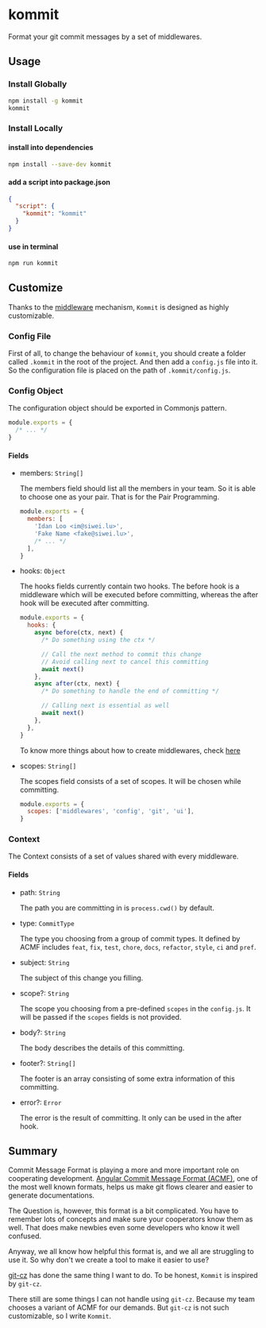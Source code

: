 # kommit

Format your git commit messages by a set of middlewares.

## Usage

### Install Globally

```sh
npm install -g kommit
kommit
```

### Install Locally

#### install into dependencies

```sh
npm install --save-dev kommit
```

#### add a script into package.json

```json
{
  "script": {
    "kommit": "kommit"
  }
}
```

#### use in terminal

```sh
npm run kommit
```

## Customize

Thanks to the [middleware](https://github.com/IdanLoo/middleware) mechanism, `Kommit` is designed as highly customizable.

### Config File

First of all, to change the behaviour of `kommit`, you should create a folder called `.kommit` in the root of the project. And then add a `config.js` file into it. So the configuration file is placed on the path of `.kommit/config.js`.

### Config Object

The configuration object should be exported in Commonjs pattern.

```js
module.exports = {
  /* ... */
}
```

#### Fields

- members: `String[]`

  The members field should list all the members in your team. So it is able to choose one as your pair. That is for the Pair Programming.

  ```js
  module.exports = {
    members: [
      'Idan Loo <im@siwei.lu>',
      'Fake Name <fake@siwei.lu>',
      /* ... */
    ],
  }
  ```

- hooks: `Object`

  The hooks fields currently contain two hooks. The before hook is a middleware which will be executed before committing, whereas the after hook will be executed after committing.

  ```js
  module.exports = {
    hooks: {
      async before(ctx, next) {
        /* Do something using the ctx */

        // Call the next method to commit this change
        // Avoid calling next to cancel this committing
        await next()
      },
      async after(ctx, next) {
        /* Do something to handle the end of committing */

        // Calling next is essential as well
        await next()
      },
    },
  }
  ```

  To know more things about how to create middlewares, check [here](https://github.com/IdanLoo/middleware)

- scopes: `String[]`

  The scopes field consists of a set of scopes. It will be chosen while committing.

  ```js
  module.exports = {
    scopes: ['middlewares', 'config', 'git', 'ui'],
  }
  ```

### Context

The Context consists of a set of values shared with every middleware.

#### Fields

- path: `String`

  The path you are committing in is `process.cwd()` by default.

- type: `CommitType`

  The type you choosing from a group of commit types. It defined by ACMF includes `feat`, `fix`, `test`, `chore`, `docs`, `refactor`, `style`, `ci` and `pref`.

- subject: `String`

  The subject of this change you filling.

- scope?: `String`

  The scope you choosing from a pre-defined `scopes` in the `config.js`. It will be passed if the `scopes` fields is not provided.

- body?: `String`

  The body describes the details of this committing.

- footer?: `String[]`

  The footer is an array consisting of some extra information of this committing.

- error?: `Error`

  The error is the result of committing. It only can be used in the after hook.

## Summary

Commit Message Format is playing a more and more important role on cooperating development. [Angular Commit Message Format (ACMF)](https://github.com/angular/angular/blob/master/CONTRIBUTING.md#commit-message-format), one of the most well known formats, helps us make git flows clearer and easier to generate documentations.

The Question is, however, this format is a bit complicated. You have to remember lots of concepts and make sure your cooperators know them as well. That does make newbies even some developers who know it well confused.

Anyway, we all know how helpful this format is, and we all are struggling to use it. So why don't we create a tool to make it easier to use?

[git-cz](https://github.com/streamich/git-cz) has done the same thing I want to do. To be honest, `Kommit` is inspired by `git-cz`.

There still are some things I can not handle using `git-cz`. Because my team chooses a variant of ACMF for our demands. But `git-cz` is not such customizable, so I write `Kommit`.
